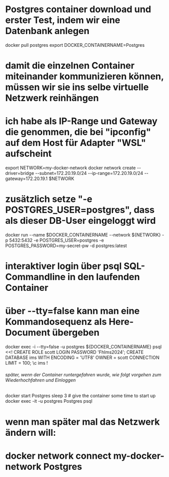 # Postgres container download und erster Test, indem wir eine Datenbank anlegen
docker pull postgres
export DOCKER_CONTAINERNAME=Postgres
# damit die einzelnen Container miteinander kommunizieren können, müssen wir sie ins selbe virtuelle Netzwerk reinhängen
# ich habe als IP-Range und Gateway die genommen, die bei "ipconfig" auf dem Host für Adapter "WSL" aufscheint
export NETWORK=my-docker-network
docker network create --driver=bridge --subnet=172.20.19.0/24 --ip-range=172.20.19.0/24 --gateway=172.20.19.1 $NETWORK
# zusätzlich setze "-e POSTGRES_USER=postgres", dass als dieser DB-User eingeloggt wird
docker run --name $DOCKER_CONTAINERNAME --network ${NETWORK} -p 5432:5432 -e POSTGRES_USER=postgres -e POSTGRES_PASSWORD=my-secret-pw -d postgres:latest
# interaktiver login über psql SQL-Commandline in den laufenden Container
# über --tty=false kann man eine Kommandosequenz als Here-Document übergeben
docker exec -i --tty=false -u postgres ${DOCKER_CONTAINERNAME} psql <<!
   CREATE ROLE scott LOGIN PASSWORD 'FhIms2024';
   CREATE DATABASE ims 
   WITH 
      ENCODING = 'UTF8'
      OWNER = scott
      CONNECTION LIMIT = 100;
   \c ims
!

###### später, wenn der Container runtergefahren wurde, wie folgt vorgehen zum Wiederhochfahren und Einloggen #########
docker start Postgres
sleep 3 # give the container some time to start up
docker exec -it -u postgres Postgres psql
# wenn man später mal das Netzwerk ändern will:
# docker network connect my-docker-network Postgres